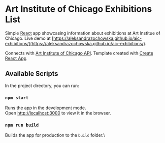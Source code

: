 # Art Institute of Chicago Exhibitions List

Simple [React](https://reactjs.org/) app showcasing information about exhibitions at Art Institue of Chicago.
Live demo at [https://aleksandrazochowska.github.io/aic-exhibitions/](https://aleksandrazochowska.github.io/aic-exhibitions/).

Connects with [Art Institute of Chicago API](https://api.artic.edu/docs/).
Template created with [Create React App](https://create-react-app.dev).

## Available Scripts

In the project directory, you can run:

### `npm start`

Runs the app in the development mode.\
Open [http://localhost:3000](http://localhost:3000) to view it in the browser.

### `npm run build`

Builds the app for production to the `build` folder.\

